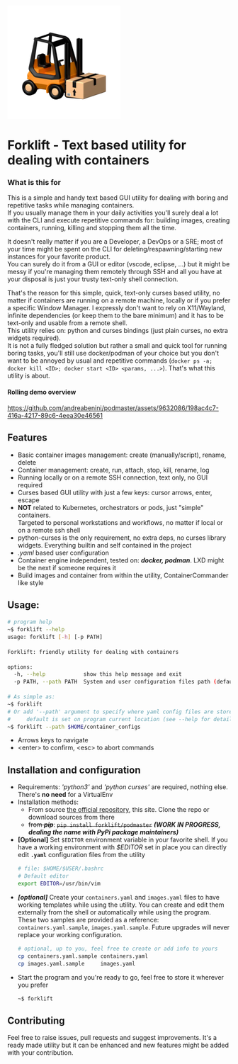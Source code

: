 ![Forklift logo](icon.png)

# Forklift - Text based utility for dealing with containers
### What is this for
This is a simple and handy text based GUI utility for dealing with boring
and repetitive tasks while managing containers.  
If you usually manage them in your daily activities you'll surely deal
a lot with the CLI and execute repetitive commands for: 
building images, creating containers, running, killing and stopping
them all the time.  

It doesn't really matter if you are a Developer, a DevOps or a SRE;
most of your time might be spent on the CLI for deleting/respawning/starting
new instances for your favorite product.  
You can surely do it from a GUI or editor (vscode, eclipse, ...)
but it might be messy if you're managing them remotely through SSH and 
all you have at your disposal is just your trusty text-only shell connection.  

That's the reason for this simple, quick, text-only curses based utility,
no matter if containers are running on a remote machine, locally or if you
prefer a specific Window Manager.
I expressly don't want to rely on X11/Wayland, infinite dependencies 
(or keep them to the bare minimum) and it has to be text-only and usable from
a remote shell.  
This utility relies on: python and curses bindings (just plain curses,
no extra widgets required).  
It is not a fully fledged solution but rather a small and quick tool for
running boring tasks, you'll still use docker/podman of your choice but you
don't want to be annoyed by usual and repetitive commands
    (`docker ps -a; docker kill <ID>; docker start <ID> <params, ...>`).
That's what this utility is about.


#### Rolling demo overview
https://github.com/andreabenini/podmaster/assets/9632086/198ac4c7-416a-4217-89c6-4eea30e46561


## Features 
- Basic container images management: create (manually/script), rename, delete
- Container management: create, run, attach, stop, kill, rename, log
- Running locally or on a remote SSH connection, text only, no GUI required
- Curses based GUI utility with just a few keys: cursor arrows, enter, escape
- **NOT** related to Kubernetes, orchestrators or pods, just "simple" containers.  
    Targeted to personal workstations and workflows, no matter if local or on a
    remote ssh shell
- python-curses is the only requirement, no extra deps, no curses library
    widgets. Everything builtin and self contained in the project
- _.yaml_ based user configuration
- Container engine independent, tested on: **_docker, podman_**. LXD might be the next
    if someone requires it
- Build images and container from within the utility, ContainerCommander like style


## Usage:
```sh
# program help
~$ forklift --help
usage: forklift [-h] [-p PATH]

Forklift: friendly utility for dealing with containers

options:
  -h, --help            show this help message and exit
  -p PATH, --path PATH  System and user configuration files path (default: /where/this/utility/is/stored)

# As simple as:
~$ forklift
# Or add '--path' argument to specify where yaml config files are stored
#     default is set on program current location (see --help for details)
~$ forklift --path $HOME/container_configs
```
- Arrows keys to navigate
- \<enter> to confirm, \<esc> to abort commands


## Installation and configuration

- Requirements: _'python3'_ and _'python curses'_ are required, nothing else. There's **no need** for a VirtualEnv
- Installation methods:
    - From source [the official repository](https://github.com/andreabenini/podmaster/tree/main/forklift),
    this site. Clone the repo or download sources from there
    - ~~from **_pip_**~~: 
        ~~`pip install forklift/podmaster`~~
        **_(WORK IN PROGRESS, dealing the name with PyPi package maintainers)_**
- **[Optional]** Set `$EDITOR` environment variable in your favorite shell. If you have a working
    environment with *$EDITOR* set in place you can directly edit **`.yaml`** configuration files
    from the utility
    ```sh
    # file: $HOME/$USER/.bashrc
    # Default editor
    export EDITOR=/usr/bin/vim
    ```
- **_[optional]_** Create your `containers.yaml` and `images.yaml` files to have working templates
    while using the utility. You can create and edit them externally from the shell or 
    automatically while using the program. These two samples are provided as a reference:
    `containers.yaml.sample`, `images.yaml.sample`. Future upgrades will never replace your working
    configuration.
    ```sh
    # optional, up to you, feel free to create or add info to yours
    cp containers.yaml.sample containers.yaml
    cp images.yaml.sample     images.yaml
    ```
- Start the program and you're ready to go, feel free to store it wherever you prefer
    ```sh
    ~$ forklift
    ```


## Contributing
Feel free to raise issues, pull requests and suggest improvements. It's a ready
made utility but it can be enhanced and new features might be added with your
contribution.
